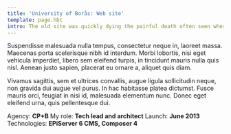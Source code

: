 ```yaml
---
title: 'University of Borås: Web site'
template: page.hbt
intro: The old site was quickly dying the painful death often seen where sites suffer from a chronic case of IBM WebSphere. The end was near.
---
```

Suspendisse malesuada nulla tempus, consectetur neque in, laoreet massa. Maecenas porta scelerisque nibh id interdum. Morbi lobortis, nisi eget vehicula imperdiet, libero sem eleifend turpis, in tincidunt mauris nulla quis nisl. Aenean justo sapien, placerat eu ornare a, aliquet quis diam.

Vivamus sagittis, sem et ultrices convallis, augue ligula sollicitudin neque, non gravida dui augue vel purus. In hac habitasse platea dictumst. Fusce mauris orci, feugiat in nisi id, malesuada elementum nunc. Donec eget eleifend urna, quis pellentesque dui.

Agency: **CP+B**
My role: **Tech lead and architect**
Launch: **June 2013**
Technologies: **EPiServer 6 CMS, Composer 4**
